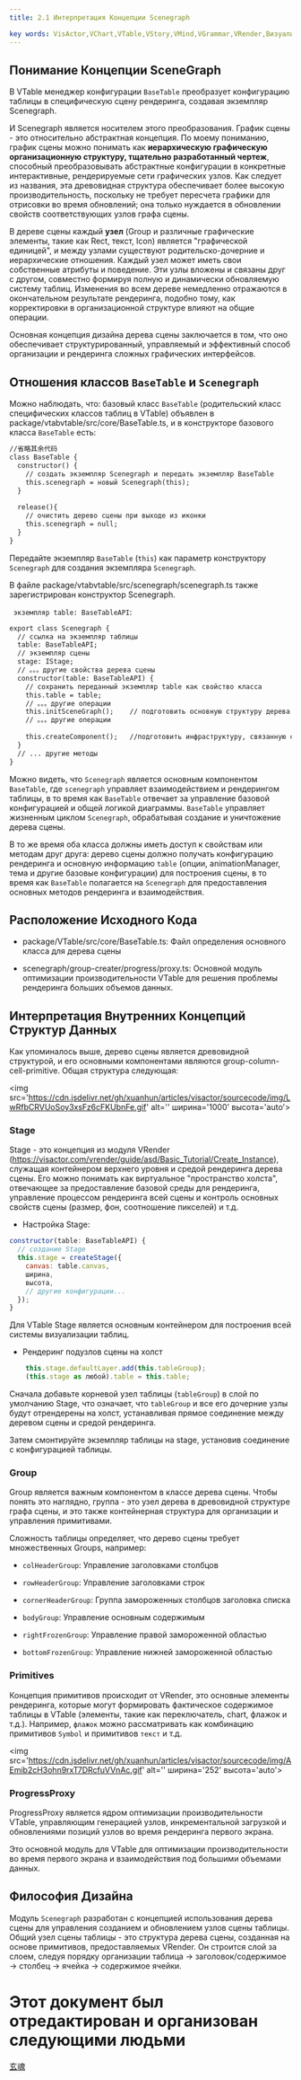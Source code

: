 ```yaml
---
title: 2.1 Интерпретация Концепции Scenegraph    

key words: VisActor,VChart,VTable,VStory,VMind,VGrammar,VRender,Визуализация,Диаграмма,Данные,Таблица,График,ГИС,LLM
---
```

## Понимание Концепции SceneGraph


В VTable менеджер конфигурации `BaseTable` преобразует конфигурацию таблицы в специфическую сцену рендеринга, создавая экземпляр Scenegraph.    

И Scenegraph является носителем этого преобразования. График сцены - это относительно абстрактная концепция. По моему пониманию, график сцены можно понимать как **иерархическую графическую организационную структуру, тщательно разработанный чертеж**, способный преобразовывать абстрактные конфигурации в конкретные интерактивные, рендерируемые сети графических узлов. Как следует из названия, эта древовидная структура обеспечивает более высокую производительность, поскольку не требует пересчета графики для отрисовки во время обновлений; она только нуждается в обновлении свойств соответствующих узлов графа сцены.    

В дереве сцены каждый **узел** (Group и различные графические элементы, такие как Rect, текст, Icon) является "графической единицей", и между узлами существуют родительско-дочерние и иерархические отношения. Каждый узел может иметь свои собственные атрибуты и поведение. Эти узлы вложены и связаны друг с другом, совместно формируя полную и динамически обновляемую систему таблиц. Изменения во всем дереве немедленно отражаются в окончательном результате рендеринга, подобно тому, как корректировки в организационной структуре влияют на общие операции. 

Основная концепция дизайна дерева сцены заключается в том, что оно обеспечивает структурированный, управляемый и эффективный способ организации и рендеринга сложных графических интерфейсов.    

## Отношения классов `BaseTable` и `Scenegraph`


Можно наблюдать, что: базовый класс `BaseTable` (родительский класс специфических классов таблиц в VTable) объявлен в package/vtabvtable/src/core/BaseTable.ts, и в конструкторе базового класса `BaseTable` есть:

```xml
//省略其余代码
class BaseTable {
  constructor() {
    // создать экземпляр Scenegraph и передать экземпляр BaseTable
    this.scenegraph = новый Scenegraph(this);
  }
  
  release(){
    // очистить дерево сцены при выходе из иконки
    this.scenegraph = null;
  }
}    

```
Передайте экземпляр `BaseTable` (`this`) как параметр конструктору `Scenegraph` для создания экземпляра `Scenegraph`.    

В файле package/vtabvtable/src/scenegraph/scenegraph.ts также зарегистрирован конструктор Scenegraph.    

` экземпляр table: BaseTableAPI`:    

```xml
export class Scenegraph {
  // ссылка на экземпляр таблицы
  table: BaseTableAPI;
  // экземпляр сцены
  stage: IStage;
  // 。。。другие свойства дерева сцены
  constructor(table: BaseTableAPI) {
    // сохранить переданный экземпляр table как свойство класса
    this.table = table;
    // 。。。другие операции
    this.initSceneGraph();    // подготовить основную структуру дерева сцены
    // 。。。другие операции
 
    this.createComponent();   //подготовить инфраструктуру, связанную с "выбором" и "компонентами" для таблицы
  }
  // ... другие методы
}    

```
Можно видеть, что `Scenegraph` является основным компонентом `BaseTable`, где `scenegraph` управляет взаимодействием и рендерингом таблицы, в то время как `BaseTable` отвечает за управление базовой конфигурацией и общей логикой диаграммы. `BaseTable` управляет жизненным циклом `Scenegraph`, обрабатывая создание и уничтожение дерева сцены.

В то же время оба класса должны иметь доступ к свойствам или методам друг друга: дерево сцены должно получать конфигурацию рендеринга и основную информацию `table` (опции, animationManager, тема и другие базовые конфигурации) для построения сцены, в то время как `BaseTable` полагается на `Scenegraph` для предоставления основных методов рендеринга и взаимодействия.

## Расположение Исходного Кода


*  package/VTable/src/core/BaseTable.ts: Файл определения основного класса для дерева сцены    

*  scenegraph/group-creater/progress/proxy.ts: Основной модуль оптимизации производительности VTable для решения проблемы рендеринга больших объемов данных.    

## Интерпретация Внутренних Концепций Структур Данных


Как упоминалось выше, дерево сцены является древовидной структурой, и его основными компонентами являются group-column-cell-primitive. Общая структура следующая: 

<img src='https://cdn.jsdelivr.net/gh/xuanhun/articles/visactor/sourcecode/img/LwRfbCRVUoSoy3xsFz6cFKUbnFe.gif' alt='' ширина='1000' высота='auto'>

### Stage

Stage - это концепция из модуля VRender (https://visactor.com/vrender/guide/asd/Basic_Tutorial/Create_Instance), служащая контейнером верхнего уровня и средой рендеринга дерева сцены. Его можно понимать как виртуальное "пространство холста", отвечающее за предоставление базовой среды для рендеринга, управление процессом рендеринга всей сцены и контроль основных свойств сцены (размер, фон, соотношение пикселей) и т.д.    

* Настройка Stage:    

```javascript
constructor(table: BaseTableAPI) {
  // создание Stage
  this.stage = createStage({
    canvas: table.canvas,
    ширина,
    высота,
    // другие конфигурации...
  });
}    

```
Для VTable Stage является основным контейнером для построения всей системы визуализации таблиц.    

* Рендеринг подузлов сцены на холст    

```javascript
    this.stage.defaultLayer.add(this.tableGroup);
    (this.stage as любой).table = this.table;    

```
Сначала добавьте корневой узел таблицы (`tableGroup`) в слой по умолчанию Stage, что означает, что `tableGroup` и все его дочерние узлы будут отрендерены на холст, устанавливая прямое соединение между деревом сцены и средой рендеринга.

Затем смонтируйте экземпляр таблицы на stage, установив соединение с конфигурацией таблицы.    

### Group

Group является важным компонентом в классе дерева сцены. Чтобы понять это наглядно, группа - это узел дерева в древовидной структуре графа сцены, и это также контейнерная структура для организации и управления примитивами.

Сложность таблицы определяет, что дерево сцены требует множественных Groups, например:    

*  `colHeaderGroup`: Управление заголовками столбцов    

*  `rowHeaderGroup`: Управление заголовками строк    

*  `cornerHeaderGroup`: Группа замороженных столбцов заголовка списка    

* `bodyGroup`: Управление основным содержимым    

* `rightFrozenGroup`: Управление правой замороженной областью    

*  `bottomFrozenGroup`: Управление нижней замороженной областью    

### Primitives


Концепция примитивов происходит от VRender, это основные элементы рендеринга, которые могут формировать фактическое содержимое таблицы в VTable (элементы, такие как переключатель, chart, флажок и т.д.). Например, `флажок` можно рассматривать как комбинацию примитивов `Symbol` и примитивов `текст` и т.д.

<img src='https://cdn.jsdelivr.net/gh/xuanhun/articles/visactor/sourcecode/img/AEmib2cH3ohn9rxT7DRcfuVVnAc.gif' alt='' ширина='252' высота='auto'>

### ProgressProxy

ProgressProxy является ядром оптимизации производительности VTable, управляющим генерацией узлов, инкрементальной загрузкой и обновлениями позиций узлов во время рендеринга первого экрана.

Это основной модуль для VTable для оптимизации производительности во время первого экрана и взаимодействия под большими объемами данных.    

## Философия Дизайна

Модуль `Scenegraph` разработан с концепцией использования дерева сцены для управления созданием и обновлением узлов сцены таблицы. Общий узел сцены таблицы - это структура дерева сцены, созданная на основе примитивов, предоставляемых VRender. Он строится слой за слоем, следуя порядку организации таблица -> заголовок/содержимое -> столбец -> ячейка -> содержимое ячейки.



# Этот документ был отредактирован и организован следующими людьми 
 [玄魂](https://github.com/xuanhun)
